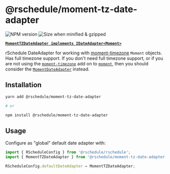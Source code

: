 # @rschedule/moment-tz-date-adapter

![NPM version](https://flat.badgen.net/npm/v/@rschedule/moment-tz-date-adapter) ![Size when minified & gzipped](https://flat.badgen.net/bundlephobia/minzip/@rschedule/moment-tz-date-adapter)

**[`MomentTZDateAdapter implements IDateAdapter<Moment>`](../#IDateAdapter-Interface)**

rSchedule DateAdapter for working with [moment-timezone](https://momentjs.com/timezone/) `Moment` objects. Has full timezone support. If you don't need full timezone support, or if you are not using the [`moment-timezone`](https://momentjs.com/timezone/) add on to [`moment`](https://momentjs.com), then you should consider the [`MomentDateAdapter`](./moment-date-adapter) instead.

## Installation

```bash
yarn add @rschedule/moment-tz-date-adapter

# or

npm install @rschedule/moment-tz-date-adapter
```

## Usage

Configure as "global" default date adapter with:

```typescript
import { RScheduleConfig } from '@rschedule/rschedule';
import { MomentTZDateAdapter } from '@rschedule/moment-tz-date-adapter';

RScheduleConfig.defaultDateAdapter = MomentTZDateAdapter;
```
